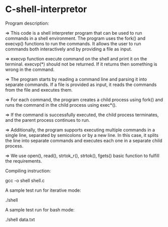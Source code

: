# C-shell-interpretor



Program description:

=> This code is a shell interpreter program that can be used to run commands in a shell environment. The program uses the fork() and execvp() functions to run the commands. It allows the user to run commands both interactively and by providing a file as input.

=> execvp function execute command on the shell and print it on the terminal. execvp(*) should not be returned. If it returns then something is wrong in the command. 

=> The program starts by reading a command line and parsing it into separate commands. If a file is provided as input, it reads the commands from the file and executes them. 

=> For each command, the program creates a child process using fork() and runs the command in the child process using exec*().

=> If the command is successfully executed, the child process terminates, and the parent process continues to run.

=> Additionally, the program supports executing multiple commands in a single line, separated by semicolons or by a new line. In this case, it splits the line into separate commands and executes each one in a separate child process.

=> We use open(), read(), strtok_r(), strtok(), fgets() basic function to fulfill the requirements. 

Compiling instruction:

gcc -o shell shell.c

A sample test run for iterative mode:

./shell

A sample test run for bash mode:

./shell data.txt

